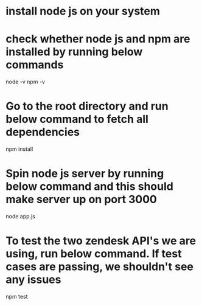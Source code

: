 # install node js on your system
# check whether node js and npm are installed by running below commands
node -v
npm -v

# Go to the root directory and run below command to fetch all dependencies
npm install

# Spin node js server by running below command and this should make server up on port 3000
node app.js

# To test the two zendesk API's we are using, run below command. If test cases are passing, we shouldn't see any issues
npm test